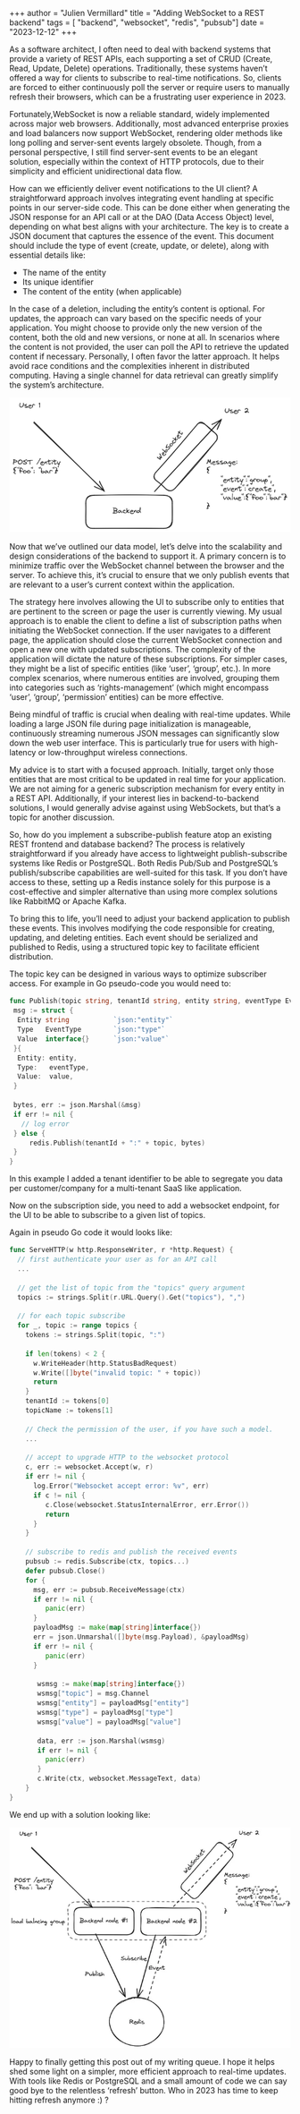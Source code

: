 +++
author = "Julien Vermillard"
title = "Adding WebSocket to a REST backend"
tags = [ "backend", "websocket", "redis", "pubsub"]
date = "2023-12-12"
+++

As a software architect, I often need to deal with backend systems that provide a variety of REST APIs, each supporting a set of CRUD (Create, Read, Update, Delete) operations. Traditionally, these systems haven’t offered a way for clients to subscribe to real-time notifications. So, clients are forced to either continuously poll the server or require users to manually refresh their browsers, which can be a frustrating user experience in 2023.

Fortunately,WebSocket is now a reliable standard, widely implemented across major web browsers. Additionally, most advanced enterprise proxies and load balancers now support WebSocket, rendering older methods like long polling and server-sent events largely obsolete. Though, from a personal perspective, I still find server-sent events to be an elegant solution, especially within the context of HTTP protocols, due to their simplicity and efficient unidirectional data flow.

How can we efficiently deliver event notifications to the UI client? A straightforward approach involves integrating event handling at specific points in our server-side code. This can be done either when generating the JSON response for an API call or at the DAO (Data Access Object) level, depending on what best aligns with your architecture. The key is to create a JSON document that captures the essence of the event. This document should include the type of event (create, update, or delete), along with essential details like:

* The name of the entity
* Its unique identifier
* The content of the entity (when applicable)

In the case of a deletion, including the entity’s content is optional. For updates, the approach can vary based on the specific needs of your application. You might choose to provide only the new version of the content, both the old and new versions, or none at all. In scenarios where the content is not provided, the user can poll the API to retrieve the updated content if necessary. Personally, I often favor the latter approach. It helps avoid race conditions and the complexities inherent in distributed computing. Having a single channel for data retrieval can greatly simplify the system’s architecture.

![propagation of CRUD events from one user to another](/images/ws-event.png)

Now that we’ve outlined our data model, let’s delve into the scalability and design considerations of the backend to support it. A primary concern is to minimize traffic over the WebSocket channel between the browser and the server. To achieve this, it’s crucial to ensure that we only publish events that are relevant to a user’s current context within the application.

The strategy here involves allowing the UI to subscribe only to entities that are pertinent to the screen or page the user is currently viewing. My usual approach is to enable the client to define a list of subscription paths when initiating the WebSocket connection. If the user navigates to a different page, the application should close the current WebSocket connection and open a new one with updated subscriptions. The complexity of the application will dictate the nature of these subscriptions. For simpler cases, they might be a list of specific entities (like ‘user’, ‘group’, etc.). In more complex scenarios, where numerous entities are involved, grouping them into categories such as ‘rights-management’ (which might encompass ‘user’, ‘group’, ‘permission’ entities) can be more effective.

Being mindful of traffic is crucial when dealing with real-time updates. While loading a large JSON file during page initialization is manageable, continuously streaming numerous JSON messages can significantly slow down the web user interface. This is particularly true for users with high-latency or low-throughput wireless connections.

My advice is to start with a focused approach. Initially, target only those entities that are most critical to be updated in real time for your application. We are not aiming for a generic subscription mechanism for every entity in a REST API. Additionally, if your interest lies in backend-to-backend solutions, I would generally advise against using WebSockets, but that’s a topic for another discussion.

So, how do you implement a subscribe-publish feature atop an existing REST frontend and database backend? The process is relatively straightforward if you already have access to lightweight publish-subscribe systems like Redis or PostgreSQL. Both Redis Pub/Sub and PostgreSQL’s publish/subscribe capabilities are well-suited for this task. If you don’t have access to these, setting up a Redis instance solely for this purpose is a cost-effective and simpler alternative than using more complex solutions like RabbitMQ or Apache Kafka.

To bring this to life, you’ll need to adjust your backend application to publish these events. This involves modifying the code responsible for creating, updating, and deleting entities. Each event should be serialized and published to Redis, using a structured topic key to facilitate efficient distribution.

The topic key can be designed in various ways to optimize subscriber access. For example in Go pseudo-code you would need to:

```go
func Publish(topic string, tenantId string, entity string, eventType EventType, value interface{}) {
 msg := struct {
  Entity string           `json:"entity"`
  Type   EventType        `json:"type"`
  Value  interface{}      `json:"value"`
 }{
  Entity: entity,
  Type:   eventType,
  Value:  value,
 }

 bytes, err := json.Marshal(&msg)
 if err != nil {
   // log error
 } else {
     redis.Publish(tenantId + ":" + topic, bytes)
 }
}
```

In this example I added a tenant identifier to be able to segregate you data per customer/company for a multi-tenant SaaS like application.

Now on the subscription side, you need to add a websocket endpoint, for the UI to be able to subscribe to a given list of topics.

Again in pseudo Go code it would looks like:

```go
func ServeHTTP(w http.ResponseWriter, r *http.Request) {
  // first authenticate your user as for an API call
  ...

  // get the list of topic from the "topics" query argument
  topics := strings.Split(r.URL.Query().Get("topics"), ",")

  // for each topic subscribe
  for _, topic := range topics {
    tokens := strings.Split(topic, ":")

    if len(tokens) < 2 {
      w.WriteHeader(http.StatusBadRequest)
      w.Write([]byte("invalid topic: " + topic))
      return
    }
    tenantId := tokens[0]
    topicName := tokens[1]
  
    // Check the permission of the user, if you have such a model.
    ...
    
    // accept to upgrade HTTP to the websocket protocol
    c, err := websocket.Accept(w, r)
    if err != nil {
      log.Error("Websocket accept error: %v", err)
      if c != nil {
         c.Close(websocket.StatusInternalError, err.Error())
         return
      }
    }
    
    // subscribe to redis and publish the received events
    pubsub := redis.Subscribe(ctx, topics...)
    defer pubsub.Close()
    for {
      msg, err := pubsub.ReceiveMessage(ctx)
      if err != nil {
         panic(err)
      }
      payloadMsg := make(map[string]interface{})
      err = json.Unmarshal([]byte(msg.Payload), &payloadMsg)
      if err != nil {
         panic(err)
      }

       wsmsg := make(map[string]interface{})
       wsmsg["topic"] = msg.Channel
       wsmsg["entity"] = payloadMsg["entity"]
       wsmsg["type"] = payloadMsg["type"]
       wsmsg["value"] = payloadMsg["value"]

       data, err := json.Marshal(wsmsg)
       if err != nil {
         panic(err)
       }
       c.Write(ctx, websocket.MessageText, data)
    }
}
```

We end up with a solution looking like:

![](/images/ws-pubsub.png)

Happy to finally getting this post out of my writing queue. I hope it helps shed some light on a simpler, more efficient approach to real-time updates. With tools like Redis or PostgreSQL and a small amount of code we can say good bye to the relentless ‘refresh’ button. Who in 2023 has time to keep hitting refresh anymore :) ?
